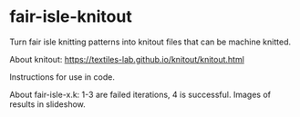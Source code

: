 # fair-isle-knitout
Turn fair isle knitting patterns into knitout files that can be machine knitted.

About knitout: https://textiles-lab.github.io/knitout/knitout.html


Instructions for use in code.

About fair-isle-x.k: 1-3 are failed iterations, 4 is successful. Images of results in slideshow.
